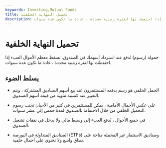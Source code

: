 ```yaml
---
keywords: Investing,Mutual Funds
title: تحميل النهاية الخلفية
description: حمولة (رسوم) تُدفع عند استرداد أسهمك في الصندوق. تسقط معظم الأموال العبء إذا احتفظت بها لفترة زمنية محددة ، عادة ما تكون عدة سنوات.
---
```


# تحميل النهاية الخلفية
حمولة (رسوم) تُدفع عند استرداد أسهمك في الصندوق. تسقط معظم الأموال العبء إذا احتفظت بها لفترة زمنية محددة ، عادة ما تكون عدة سنوات.

## يسلط الضوء

- الحمل الخلفي هو رسم يدفعه المستثمرون عند بيع أسهم الصناديق المشتركة ، ويتم التعبير عنه كنسبة مئوية من قيمة أسهم الصندوق.

- على عكس الأحمال الأمامية ، يمكن للمستثمرين في كثير من الأحيان تجنب رسوم التحميل الخلفي من خلال الاحتفاظ بالصندوق لمدة خمس إلى عشر سنوات.

- في جميع الأحوال ، يُدفع العبء إلى وسيط مالي ولا يدخل في نفقات تشغيل الصندوق.

- الصناديق المتداولة في البورصة (ETFs) وصناديق الاستثمار غير المحملة متاحة على نطاق واسع ولا تحتوي على أحمال خلفية.

